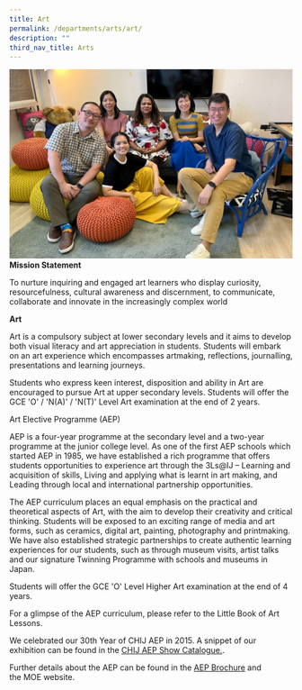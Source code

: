 ```yaml
---
title: Art
permalink: /departments/arts/art/
description: ""
third_nav_title: Arts
---
```

![](/images/Dept/arts.jpeg)
**Mission Statement**

  

To nurture inquiring and engaged art learners who display curiosity, resourcefulness, cultural awareness and discernment, to communicate, collaborate and innovate in the increasingly complex world  

  

**Art**

  

Art is a compulsory subject at lower secondary levels and it aims to develop both visual literacy and art appreciation in students. Students will embark on an art experience which encompasses artmaking, reflections, journalling, presentations and learning journeys. 

  

Students who express keen interest, disposition and ability in Art are encouraged to pursue Art at upper secondary levels. Students will offer the GCE 'O' / 'N(A)' / 'N(T)' Level Art examination at the end of 2 years.  

  

Art Elective Programme (AEP)

  

AEP is a four-year programme at the secondary level and a two-year programme at the junior college level. As one of the first AEP schools which started AEP in 1985, we have established a rich programme that offers students opportunities to experience art through the 3Ls@IJ – Learning and acquisition of skills, Living and applying what is learnt in art making, and Leading through local and international partnership opportunities. 

  

The AEP curriculum places an equal emphasis on the practical and theoretical aspects of Art, with the aim to develop their creativity and critical thinking. Students will be exposed to an exciting range of media and art forms, such as ceramics, digital art, painting, photography and printmaking. We have also established strategic partnerships to create authentic learning experiences for our students, such as through museum visits, artist talks and our signature Twinning Programme with schools and museums in Japan.

  

Students will offer the GCE 'O' Level Higher Art examination at the end of 4 years.

  

For a glimpse of the AEP curriculum, please refer to the Little Book of Art Lessons.
  

We celebrated our 30th Year of CHIJ AEP in 2015. A snippet of our exhibition can be found in the [CHIJ AEP Show Catalogue.](https://go.gov.sg/68zbki).

  

Further details about the AEP can be found in the [AEP Brochure](/files/MOE_AEP_ebrochure(2021).pdf) and the MOE website.